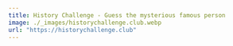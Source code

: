 ```yaml
---
title: History Challenge - Guess the mysterious famous person
image: ./_images/historychallenge.club.webp
url: "https://historychallenge.club"
---
```

